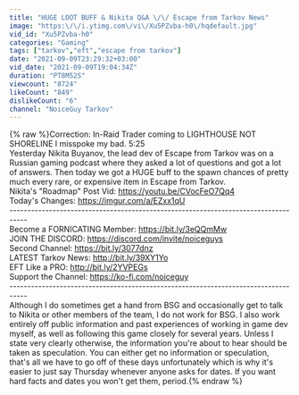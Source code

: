 ```yaml
---
title: "HUGE LOOT BUFF & Nikita Q&A \/\/ Escape from Tarkov News"
image: "https:\/\/i.ytimg.com\/vi\/Xu5PZvba-h0\/hqdefault.jpg"
vid_id: "Xu5PZvba-h0"
categories: "Gaming"
tags: ["tarkov","eft","escape from tarkov"]
date: "2021-09-09T23:29:32+03:00"
vid_date: "2021-09-09T19:04:34Z"
duration: "PT8M52S"
viewcount: "8724"
likeCount: "849"
dislikeCount: "6"
channel: "NoiceGuy Tarkov"
---
```

{% raw %}Correction: In-Raid Trader coming to LIGHTHOUSE NOT SHORELINE I misspoke my bad. 5:25<br />Yesterday Nikita Buyanov, the lead dev of Escape from Tarkov was on a Russian gaming podcast where they asked a lot of questions and got a lot of answers. Then today we got a HUGE buff to the spawn chances of pretty much every rare, or expensive item in Escape from Tarkov.<br />Nikita's &quot;Roadmap&quot; Post Vid: <a rel="nofollow" target="blank" href="https://youtu.be/CVocFeO7Qq4">https://youtu.be/CVocFeO7Qq4</a><br />Today's Changes: <a rel="nofollow" target="blank" href="https://imgur.com/a/EZxx1qU">https://imgur.com/a/EZxx1qU</a><br />-----------------------------------------------------------------------------------<br />Become a FORNICATING Member: <a rel="nofollow" target="blank" href="https://bit.ly/3eQQmMw">https://bit.ly/3eQQmMw</a><br />JOIN THE DISCORD: <a rel="nofollow" target="blank" href="https://discord.com/invite/noiceguys">https://discord.com/invite/noiceguys</a><br />Second Channel: <a rel="nofollow" target="blank" href="https://bit.ly/3077dnz">https://bit.ly/3077dnz</a><br />LATEST Tarkov News: <a rel="nofollow" target="blank" href="http://bit.ly/39XY1Yo">http://bit.ly/39XY1Yo</a><br />EFT Like a PRO: <a rel="nofollow" target="blank" href="http://bit.ly/2YVPEGs">http://bit.ly/2YVPEGs</a><br />Support the Channel: <a rel="nofollow" target="blank" href="https://ko-fi.com/noiceguy">https://ko-fi.com/noiceguy</a><br />-----------------------------------------------------------------------------------<br />Although I do sometimes get a hand from BSG and occasionally get to talk to Nikita or other members of the team, I do not work for BSG. I also work entirely off public information and past experiences of working in game dev myself, as well as following this game closely for several years. Unless I state very clearly otherwise, the information you're about to hear should be taken as speculation. You can either get no information or speculation, that's all we have to go off of these days unfortunately which is why it's easier to just say Thursday whenever anyone asks for dates. If you want hard facts and dates you won't get them, period.{% endraw %}
